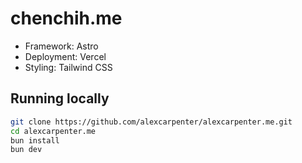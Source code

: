 # chenchih.me

- Framework: Astro
- Deployment: Vercel
- Styling: Tailwind CSS

## Running locally

```bash
git clone https://github.com/alexcarpenter/alexcarpenter.me.git
cd alexcarpenter.me
bun install
bun dev
```
